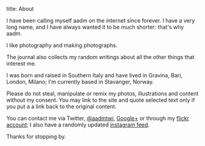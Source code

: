 title: About

I have been calling myself aadm on the internet since forever. I have a very long name, and I have always wanted it to be much shorter: that's why aadm.

I like photography and making photographs.

The journal also collects my random writings about all the other things that interest me.

I was born and raised in Southern Italy and have lived in Gravina, Bari, London, Milano; I'm currently based in Stavanger, Norway.

Please do not steal, manipulate or remix my photos, illustrations and content without my consent. You may link to the site and quote selected text only if you put a a link back to the original content.

You can contact me via Twitter, [@aadmtwi](http://twitter.com/aadmtwi), [Google+](http://plus.google.com/+AlessandroAmatodelMonte/) or through my [flickr account](http://www.flickr.com/photos/aadm/); I also have a randomly updated [instagram feed](http://instagram.com/aadm).

Thanks for stopping by.

<!-- Unless otherwise stated all the content appearing here on [aadm.github.io](http://aadm.github.io) is my (Alessandro Amato del Monte) exclusive property. You may share and distribute my work but you cannot modify it, and obviously you cannot make money out of it. -->
